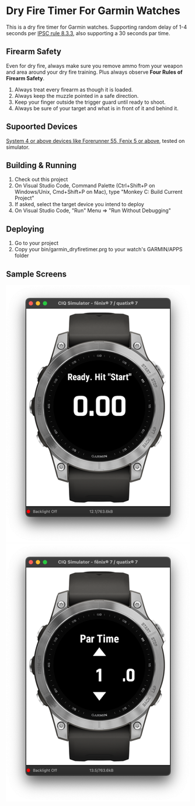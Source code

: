 # Dry Fire Timer For Garmin Watches

This is a dry fire timer for Garmin watches. Supporting random delay of 1-4 seconds per [IPSC rule 8.3.3](https://www.ipsc.org/pdf/RulesAir.pdf), also supporting a 30 seconds par time.

## Firearm Safety

Even for dry fire, always make sure you remove ammo from your weapon and area around your dry fire training. Plus always observe __Four Rules of Firearm Safety__.
1. Always treat every firearm as though it is loaded.                                           
2. Always keep the muzzle pointed in a safe direction.
3. Keep your finger outside the trigger guard until ready to shoot.
4. Always be sure of your target and what is in front of it and behind it.

## Supoorted Devices
[System 4 or above devices like Forerunner 55, Fenix 5 or above](manifest.xml), tested on simulator.

## Building & Running
1. Check out this project
2. On Visual Studio Code, Command Palette (Ctrl+Shift+P on Windows/Unix, Cmd+Shift+P on Mac), type "Monkey C: Build Current Project"
3. If asked, select the target device you intend to deploy
4. On Visual Studio Code, "Run" Menu => "Run Without Debugging"

## Deploying
1. Go to your project
2. Copy your bin/garmin_dryfiretimer.prg to your watch's GARMIN/APPS folder

## Sample Screens
![Timer main screen](readme_pic/mainscreen.png)
![Par time picker](readme_pic/partime.png)